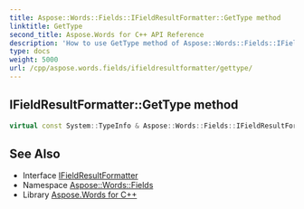 ```yaml
---
title: Aspose::Words::Fields::IFieldResultFormatter::GetType method
linktitle: GetType
second_title: Aspose.Words for C++ API Reference
description: 'How to use GetType method of Aspose::Words::Fields::IFieldResultFormatter class in C++.'
type: docs
weight: 5000
url: /cpp/aspose.words.fields/ifieldresultformatter/gettype/
---
```

## IFieldResultFormatter::GetType method




```cpp
virtual const System::TypeInfo & Aspose::Words::Fields::IFieldResultFormatter::GetType() const override
```

## See Also

* Interface [IFieldResultFormatter](../)
* Namespace [Aspose::Words::Fields](../../)
* Library [Aspose.Words for C++](../../../)
